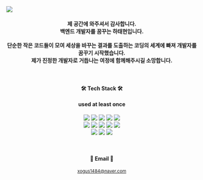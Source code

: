 <img src="https://capsule-render.vercel.app/api?type=soft&color=auto&height=300&section=header&text=Taehyeon's%20GitHub%20Profile&fontSize=65&animation=fadeIn" />

<h4 align="center"> 제 공간에 와주셔서 감사합니다. <br/>
백엔드 개발자를 꿈꾸는 하태현입니다. <br/><br/>
단순한 작은 코드들이 모여 세상을 바꾸는 결과를 도출하는 코딩의 세계에 빠져 개발자를 꿈꾸기 시작했습니다.</br>
제가 진정한 개발자로 거듭나는 여정에 함께해주시길 소망합니다.</br>
</h4>

<br/>
<h4 align="center"> 🛠 Tech Stack 🛠</h4>
<h4 align="center"> used at least once </h4>

<div align="center">
  <img src="https://img.shields.io/badge/MySQL-4479A1?style=flat-square&logo=MySQL%20IDE&logoColor=white"/>
  <img src="https://img.shields.io/badge/Spring-6DB33F?style=flat-square&logo=Spring&logoColor=white"/>
  <img src="https://img.shields.io/badge/SpringBoot-6DB33F?style=flat-square&logo=SpringBoot&logoColor=white"/>
  <img src="https://img.shields.io/badge/Java-003B57?style=flat-square&logo=Java&logoColor=white"/>
  <img src="https://img.shields.io/badge/JavaScript-F7DF1E?style=flat-square&logo=JavaScript&logoColor=white"/><br/>
  <img src="https://img.shields.io/badge/html-E34F26?style=flat-square&logo=html&logoColor=white"/>
  <img src="https://img.shields.io/badge/Visual Studio Code-007ACC?style=flat-square&logo=Visual%20Studio%20Code&logoColor=white"/>
  <img src="https://img.shields.io/badge/Node.js-339933?style=flat-square&logo=Node.js&logoColor=white"/>
  <img src="https://img.shields.io/badge/jQuery-0769AD?style=flat-square&logo=jQuery&logoColor=white"/>
  <img src="https://img.shields.io/badge/Linux-FCC624?style=flat-square&logo=Linux&logoColor=white"/><br/>
  <img src="https://img.shields.io/badge/css-1572B6?style=flat-square&logo=css&logoColor=white"/>
  <img src="https://img.shields.io/badge/SAP-0FAAFF?style=flat-square&logo=SAP&logoColor=white"/>
  <img src="https://img.shields.io/badge/notion-000000?style=flat-square&logo=notion&logoColor=white"/>
</div>
</p>
  
<br>
<h4 align="center"> 💌 Email 💌 </h4>
<p align="center">
  <small><a href="mailto:xogus1484@naver.com">xogus1484@naver.com</a></small>
  

